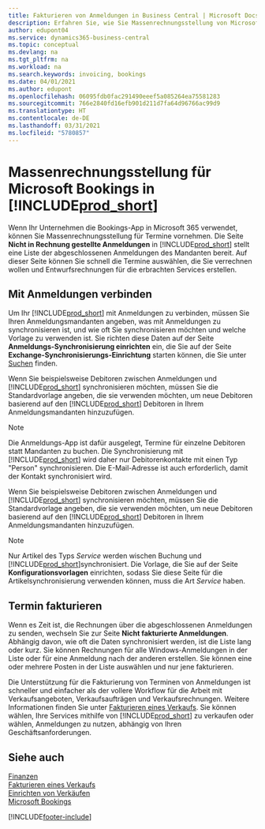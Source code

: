 ```yaml
---
title: Fakturieren von Anmeldungen in Business Central | Microsoft Docs
description: Erfahren Sie, wie Sie Massenrechnungsstellung von Microsoft Bookings in Business Central vornehmen können.
author: edupont04
ms.service: dynamics365-business-central
ms.topic: conceptual
ms.devlang: na
ms.tgt_pltfrm: na
ms.workload: na
ms.search.keywords: invoicing, bookings
ms.date: 04/01/2021
ms.author: edupont
ms.openlocfilehash: 06095fdb0fac291490eeef5a085264ea75581283
ms.sourcegitcommit: 766e2840fd16efb901d211d7fa64d96766ac99d9
ms.translationtype: HT
ms.contentlocale: de-DE
ms.lasthandoff: 03/31/2021
ms.locfileid: "5780857"
---
```

# <a name="bulk-invoicing-for-microsoft-bookings-in-prod_short"></a>Massenrechnungsstellung für Microsoft Bookings in [!INCLUDE[prod_short](includes/prod_short.md)]
Wenn Ihr Unternehmen die Bookings-App in Microsoft 365 verwendet, können Sie Massenrechnungsstellung für Termine vornehmen. Die Seite **Nicht in Rechnung gestellte Anmeldungen** in [!INCLUDE[prod_short](includes/prod_short.md)] stellt eine Liste der abgeschlossenen Anmeldungen des Mandanten bereit. Auf dieser Seite können Sie schnell die Termine auswählen, die Sie verrechnen wollen und Entwurfsrechnungen für die erbrachten Services erstellen.  

## <a name="connect-to-bookings"></a>Mit Anmeldungen verbinden
Um Ihr [!INCLUDE[prod_short](includes/prod_short.md)] mit Anmeldungen zu verbinden, müssen Sie Ihren Anmeldungsmandanten angeben, was mit Anmeldungen zu synchronisieren ist, und wie oft Sie synchronisieren möchten und welche Vorlage zu verwenden ist. Sie richten diese Daten auf der Seite **Anmeldungs-Synchronisierung einrichten** ein, die Sie auf der Seite **Exchange-Synchronisierungs-Einrichtung** starten können, die Sie unter [Suchen](ui-search.md) finden.  

Wenn Sie beispielsweise Debitoren zwischen Anmeldungen und [!INCLUDE[prod_short](includes/prod_short.md)] synchronisieren möchten, müssen Sie die Standardvorlage angeben, die sie verwenden möchten, um neue Debitoren basierend auf den [!INCLUDE[prod_short](includes/prod_short.md)] Debitoren in Ihrem Anmeldungsmandanten hinzuzufügen.  

> [!NOTE]
> Die Anmeldungs-App ist dafür ausgelegt, Termine für einzelne Debitoren statt Mandanten zu buchen. Die Synchronisierung mit [!INCLUDE[prod_short](includes/prod_short.md)] wird daher nur Debitorenkontakte mit einen Typ "Person" synchronisieren. Die E-Mail-Adresse ist auch erforderlich, damit der Kontakt synchronisiert wird.  

Wenn Sie beispielsweise Debitoren zwischen Anmeldungen und [!INCLUDE[prod_short](includes/prod_short.md)] synchronisieren möchten, müssen Sie die Standardvorlage angeben, die sie verwenden möchten, um neue Debitoren basierend auf den [!INCLUDE[prod_short](includes/prod_short.md)] Debitoren in Ihrem Anmeldungsmandanten hinzuzufügen.  

> [!NOTE]
> Nur Artikel des Typs *Service* werden wischen Buchung und [!INCLUDE[prod_short](includes/prod_short.md)]synchronisiert. Die Vorlage, die Sie auf der Seite **Konfigurationsvorlagen** einrichten, sodass Sie diese Seite für die Artikelsynchronisierung verwenden können, muss die Art *Service* haben.

## <a name="invoice-appointments"></a>Termin fakturieren
Wenn es Zeit ist, die Rechnungen über die abgeschlossenen Anmeldungen zu senden, wechseln Sie zur Seite **Nicht fakturierte Anmeldungen**. Abhängig davon, wie oft die Daten synchronisiert werden, ist die Liste lang oder kurz. Sie können Rechnungen für alle Windows-Anmeldungen in der Liste oder für eine Anmeldung nach der anderen erstellen. Sie können eine oder mehrere Posten in der Liste auswählen und nur jene fakturieren.  

Die Unterstützung für die Fakturierung von Terminen von Anmeldungen ist schneller und einfacher als der vollere Workflow für die Arbeit mit Verkaufsangeboten, Verkaufsaufträgen und Verkaufsrechnungen. Weitere Informationen finden Sie unter [Fakturieren eines Verkaufs](sales-how-invoice-sales.md). Sie können wählen, Ihre Services mithilfe von [!INCLUDE[prod_short](includes/prod_short.md)] zu verkaufen oder wählen, Anmeldungen zu nutzen, abhängig von Ihren Geschäftsanforderungen.  

## <a name="see-also"></a>Siehe auch
[Finanzen](finance.md)  
[Fakturieren eines Verkaufs](sales-how-invoice-sales.md)  
[Einrichten von Verkäufen](sales-setup-sales.md)  
[Microsoft Bookings](https://products.office.com/business/scheduling-and-booking-app)  


[!INCLUDE[footer-include](includes/footer-banner.md)]